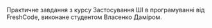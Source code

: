 Практичне завдання з курсу Застосування ШІ в програмуванні від FreshCode, виконане студентом Власенко Даміром.
